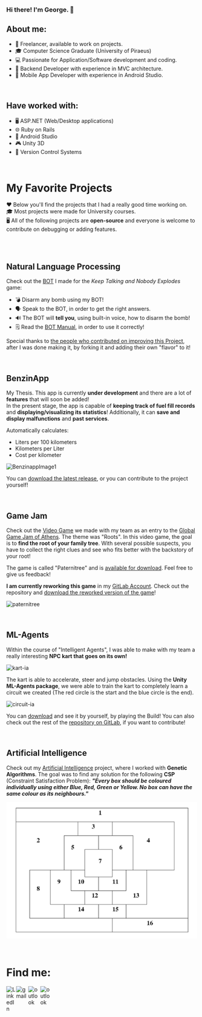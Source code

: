 ### Hi there! I'm George. 👋

## About me:
- 💼 Freelancer, available to work on projects.
- 🎓 Computer Science Graduate (University of Piraeus)
- 💻 Passionate for Application/Software development and coding.
- 🔧 Backend Developer with experience in MVC architecture.
- 📱 Mobile App Developer with experience in Android Studio.

<br>

## Have worked with:
- 🖥️ ASP.NET (Web/Desktop applications)
- 🌐 Ruby on Rails
- 📲 Android Studio
- 🎮 Unity 3D
- 🔗 Version Control Systems

<br>

# My Favorite Projects

❤️ Below you'll find the projects that I had a really good time working on. <br>
🎓 Most projects were made for University courses. <br>
🖥️ All of the following projects are **open-source** and everyone is welcome to contribute on debugging or adding features.

<br> <br>

## Natural Language Processing
Check out the [BOT][ktane bot] I made for the *Keep Talking and Nobody Explodes* game:
+ 💣 Disarm any bomb using my BOT!
+ 🗣️ Speak to the BOT, in order to get the right answers.
+ 🔊 The BOT will **tell you**, using built-in voice, how to disarm the bomb!
+ 🗒️ Read the [BOT Manual][ktane bot manual], in order to use it correctly!

Special thanks to <a href="https://github.com/GeorgeMC2610/KTANE-Bot/forks">the people who contributed on improving this Project</a>, after I was done making it, by forking it and adding their own "flavor" to it!

<br>

## BenzinApp
My Thesis. This app is currently **under development** and there are a lot of **features** that will soon be added! <br>
In the present stage, the app is capable of **keeping track of fuel fill records** and **displaying/visualizing its statistics**! Additionally, it can **save and display malfunctions** and **past services**.

Automatically calculates:
+ Liters per 100 kilometers
+ Kilometers per Liter
+ Cost per kilometer




<img src="https://github.com/GeorgeMC2610/GeorgeMC2610/assets/55163372/115b313f-53f4-4a7e-b0a3-0f8e737a5587" alt="BenzinappImage1" width="25%">

You can <a href="https://github.com/GeorgeMC2610/BenzinApp/releases">download the latest release</a>, or you can contribute to the project yourself!

<br>

## Game Jam
Check out the [Video Game][ggj repository link] we made with my team as an entry to the [Global Game Jam of Athens][ggj athens]. The theme was "Roots". In this video game, the goal is to **find the root of your family tree**. With several possible suspects, you have to collect the right clues and see who fits better with the backstory of your root!

The game is called "Paternitree" and is [available for download][ggj download link]. Feel free to give us feedback!

**I am currently reworking this game** in my [GitLab Account][paternitree gitlab]. Check out the repository and [download the reworked version of the game][reworked paternitree download]!

![paternitree][paternitree icon]

<br>

## ML-Agents
Within the course of "Intelligent Agents", I was able to make with my team a really interesting **NPC kart that goes on its own!**

<img alt="kart-ia" width="32%" src="https://github.com/GeorgeMC2610/GeorgeMC2610/assets/55163372/ed111cd0-bfaa-4370-88d0-4469dfc5d70f" />

The kart is able to accelerate, steer and jump obstacles. Using the **Unity ML-Agents package**, we were able to train the kart to completely learn a circuit we created (The red circle is the start and the blue circle is the end).

<img alt="circuit-ia" width="42%" src="https://github.com/GeorgeMC2610/GeorgeMC2610/assets/55163372/8ad8b315-02e8-4f29-87a7-44435bb47716" />

You can [download](https://gitlab.com/GeorgeMC2610/intelligent-agents/-/releases) and see it by yourself, by playing the Build! You can also check out the rest of the [repository on GitLab](https://gitlab.com/GeorgeMC2610/intelligent-agents/), if you want to contribute!

<br>

## Artificial Intelligence 
Check out my [Artificial Intelligence][ai project] project, where I worked with **Genetic Algorithms**. The goal was to find any solution for the following **CSP** (Constraint Satisfaction Problem): ***"Every box should be coloured individually using either Blue, Red, Green or Yellow. No box can have the same colour as its neighbours."***

![csp solver][csp]

<br>

# Find me:
[<img align="left" alt="LinkedIn" width="26px" src="https://play-lh.googleusercontent.com/kMofEFLjobZy_bCuaiDogzBcUT-dz3BBbOrIEjJ-hqOabjK8ieuevGe6wlTD15QzOqw=w240-h480-rw" />][linkedin]
[<img align="left" alt="gmail" width="32px" src="https://upload.wikimedia.org/wikipedia/commons/thumb/7/7e/Gmail_icon_%282020%29.svg/1200px-Gmail_icon_%282020%29.svg.png" />][gmail]
[<img align="left" alt="outlook" width="32px" src="https://upload.wikimedia.org/wikipedia/commons/thumb/d/df/Microsoft_Office_Outlook_%282018%E2%80%93present%29.svg/1101px-Microsoft_Office_Outlook_%282018%E2%80%93present%29.svg.png" />][hotmail]
[<img align="left" alt="outlook" width="32px" src="https://cdn.worldvectorlogo.com/logos/upwork-roundedsquare-1.svg">][upwork]


[linkedin]: https://www.linkedin.com/in/georgios-seimenis-0ab84923a/
[gmail]: mailto:giorgosseimenis@gmail.com
[hotmail]: mailto:giorgos_seimenis@hotmail.com
[ktane bot]: https://github.com/GeorgeMC2610/KTANE-Bot
[ktane bot manual]: https://github.com/GeorgeMC2610/KTANE-Bot#readme
[ai project]: https://github.com/GeorgeMC2610/Artificial-Intelligence
[csp]: https://github.com/GeorgeMC2610/Artificial-Intelligence/blob/master/Exercise%201/schema2.png
[ggj repository link]: https://github.com/Dimitris-Provatas/GGJ_2023
[ggj athens]: https://www.globalgamejamathens.gr/
[ggj download link]: https://ggj.s3.amazonaws.com/games/2023/02/276412/exec/dEYkM/Paternitree_Executable.zip
[paternitree icon]: https://camo.githubusercontent.com/be9fc0d72c0543538f9e1c1d8401ef85ccee1c5f4892eda9000a6b35762bbe74/68747470733a2f2f676c6f62616c67616d656a616d2e6f72672f616d617a6f6e73332f696d6167652d646572697661746976652f67676a2f7374796c65732f67616d655f736964656261725f5f6e6f726d616c2f66656174757265645f696d6167652f323032332f30322f3237363431322f6d656e755f696d6167652e706e673f69746f6b3d7a4547312d3935502674696d657374616d703d31363735363132313236
[paternitree gitlab]: https://gitlab.com/GeorgeMC2610/paternitree
[reworked paternitree download]: https://gitlab.com/GeorgeMC2610/paternitree/-/releases
[upwork]: https://www.upwork.com/freelancers/~015b3d31f57f3075e6

